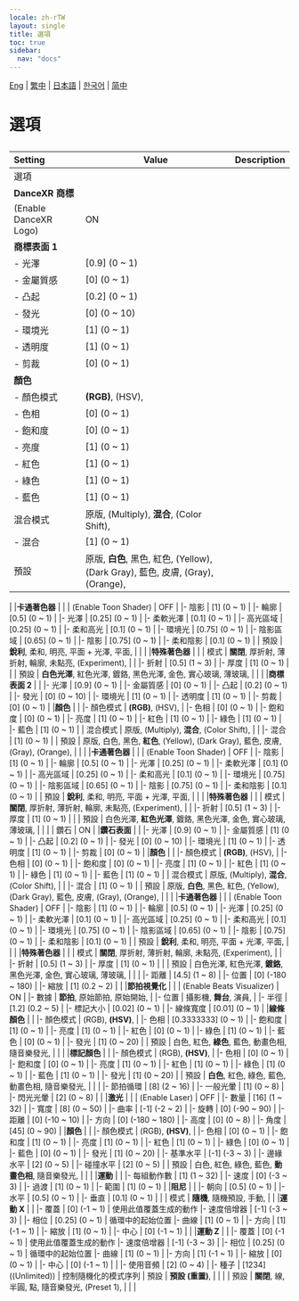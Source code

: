 ```yaml
---
locale: zh-rTW
layout: single
title: 選項
toc: true
sidebar:
  nav: "docs"
---
```

[Eng](/dancexr/menu/2025.4/stage/scene) | [繁中](/tw/dancexr/menu/2025.4/stage/scene) | [日本語](/jp/dancexr/menu/2025.4/stage/scene) | [한국어](/kr/dancexr/menu/2025.4/stage/scene) | [简中](/zh/dancexr/menu/2025.4/stage/scene)

# 選項

## 

| Setting | Value | Description |
| :--- | --- | :--- |
| 選項 || 
|**DanceXR 商標** | | 
| (Enable DanceXR Logo) | ON | 
|**商標表面 1** | | 
|- 光澤 | [0.9] (0 ~ 1) | 
|- 金屬質感 | [0] (0 ~ 1) | 
|- 凸起 | [0.2] (0 ~ 1) | 
|- 發光 | [0] (0 ~ 10) | 
|- 環境光 | [1] (0 ~ 1) | 
|- 透明度 | [1] (0 ~ 1) | 
|- 剪裁 | [0] (0 ~ 1) | 
|**顏色** | | 
|- 顏色模式 | **(RGB)**, (HSV),  | 
|- 色相 | [0] (0 ~ 1) | 
|- 飽和度 | [0] (0 ~ 1) | 
|- 亮度 | [1] (0 ~ 1) | 
|- 紅色 | [1] (0 ~ 1) | 
|- 綠色 | [1] (0 ~ 1) | 
|- 藍色 | [1] (0 ~ 1) | 
| 混合模式 | 原版, (Multiply), **混合**, (Color Shift),  |  |
|- 混合 | [1] (0 ~ 1) | 
| 預設 | 原版, **白色**, 黑色, 紅色, (Yellow), (Dark Gray), 藍色, 皮膚, (Gray), (Orange),  |  |
|
|**卡通著色器** | | 
| (Enable Toon Shader) | OFF | 
|- 陰影 | [1] (0 ~ 1) | 
|- 輪廓 | [0.5] (0 ~ 1) | 
|- 光澤 | [0.25] (0 ~ 1) | 
|- 柔軟光澤 | [0.1] (0 ~ 1) | 
|- 高光區域 | [0.25] (0 ~ 1) | 
|- 柔和高光 | [0.1] (0 ~ 1) | 
|- 環境光 | [0.75] (0 ~ 1) | 
|- 陰影區域 | [0.65] (0 ~ 1) | 
|- 陰影 | [0.75] (0 ~ 1) | 
|- 柔和陰影 | [0.1] (0 ~ 1) | 
| 預設 | **銳利**, 柔和, 明亮, 平面 + 光澤, 平面,  |  |
|
|**特殊著色器** | | 
| 模式 | **關閉**, 厚折射, 薄折射, 輪廓, 未點亮, (Experiment),  |  |
|- 折射 | [0.5] (1 ~ 3) | 
|- 厚度 | [1] (0 ~ 1) | 
|
| 預設 | **白色光澤**, 紅色光澤, 鍍鉻, 黑色光澤, 金色, 實心玻璃, 薄玻璃,  |  |
|
|**商標表面 2** | | 
|- 光澤 | [0.9] (0 ~ 1) | 
|- 金屬質感 | [0] (0 ~ 1) | 
|- 凸起 | [0.2] (0 ~ 1) | 
|- 發光 | [0] (0 ~ 10) | 
|- 環境光 | [1] (0 ~ 1) | 
|- 透明度 | [1] (0 ~ 1) | 
|- 剪裁 | [0] (0 ~ 1) | 
|**顏色** | | 
|- 顏色模式 | **(RGB)**, (HSV),  | 
|- 色相 | [0] (0 ~ 1) | 
|- 飽和度 | [0] (0 ~ 1) | 
|- 亮度 | [1] (0 ~ 1) | 
|- 紅色 | [1] (0 ~ 1) | 
|- 綠色 | [1] (0 ~ 1) | 
|- 藍色 | [1] (0 ~ 1) | 
| 混合模式 | 原版, (Multiply), **混合**, (Color Shift),  |  |
|- 混合 | [1] (0 ~ 1) | 
| 預設 | 原版, 白色, 黑色, **紅色**, (Yellow), (Dark Gray), 藍色, 皮膚, (Gray), (Orange),  |  |
|
|**卡通著色器** | | 
| (Enable Toon Shader) | OFF | 
|- 陰影 | [1] (0 ~ 1) | 
|- 輪廓 | [0.5] (0 ~ 1) | 
|- 光澤 | [0.25] (0 ~ 1) | 
|- 柔軟光澤 | [0.1] (0 ~ 1) | 
|- 高光區域 | [0.25] (0 ~ 1) | 
|- 柔和高光 | [0.1] (0 ~ 1) | 
|- 環境光 | [0.75] (0 ~ 1) | 
|- 陰影區域 | [0.65] (0 ~ 1) | 
|- 陰影 | [0.75] (0 ~ 1) | 
|- 柔和陰影 | [0.1] (0 ~ 1) | 
| 預設 | **銳利**, 柔和, 明亮, 平面 + 光澤, 平面,  |  |
|
|**特殊著色器** | | 
| 模式 | **關閉**, 厚折射, 薄折射, 輪廓, 未點亮, (Experiment),  |  |
|- 折射 | [0.5] (1 ~ 3) | 
|- 厚度 | [1] (0 ~ 1) | 
|
| 預設 | 白色光澤, **紅色光澤**, 鍍鉻, 黑色光澤, 金色, 實心玻璃, 薄玻璃,  |  |
|
| 鑽石 | ON | 
|**鑽石表面** | | 
|- 光澤 | [0.9] (0 ~ 1) | 
|- 金屬質感 | [1] (0 ~ 1) | 
|- 凸起 | [0.2] (0 ~ 1) | 
|- 發光 | [0] (0 ~ 10) | 
|- 環境光 | [1] (0 ~ 1) | 
|- 透明度 | [1] (0 ~ 1) | 
|- 剪裁 | [0] (0 ~ 1) | 
|**顏色** | | 
|- 顏色模式 | **(RGB)**, (HSV),  | 
|- 色相 | [0] (0 ~ 1) | 
|- 飽和度 | [0] (0 ~ 1) | 
|- 亮度 | [1] (0 ~ 1) | 
|- 紅色 | [1] (0 ~ 1) | 
|- 綠色 | [1] (0 ~ 1) | 
|- 藍色 | [1] (0 ~ 1) | 
| 混合模式 | 原版, (Multiply), **混合**, (Color Shift),  |  |
|- 混合 | [1] (0 ~ 1) | 
| 預設 | 原版, **白色**, 黑色, 紅色, (Yellow), (Dark Gray), 藍色, 皮膚, (Gray), (Orange),  |  |
|
|**卡通著色器** | | 
| (Enable Toon Shader) | OFF | 
|- 陰影 | [1] (0 ~ 1) | 
|- 輪廓 | [0.5] (0 ~ 1) | 
|- 光澤 | [0.25] (0 ~ 1) | 
|- 柔軟光澤 | [0.1] (0 ~ 1) | 
|- 高光區域 | [0.25] (0 ~ 1) | 
|- 柔和高光 | [0.1] (0 ~ 1) | 
|- 環境光 | [0.75] (0 ~ 1) | 
|- 陰影區域 | [0.65] (0 ~ 1) | 
|- 陰影 | [0.75] (0 ~ 1) | 
|- 柔和陰影 | [0.1] (0 ~ 1) | 
| 預設 | **銳利**, 柔和, 明亮, 平面 + 光澤, 平面,  |  |
|
|**特殊著色器** | | 
| 模式 | **關閉**, 厚折射, 薄折射, 輪廓, 未點亮, (Experiment),  |  |
|- 折射 | [0.5] (1 ~ 3) | 
|- 厚度 | [1] (0 ~ 1) | 
|
| 預設 | 白色光澤, 紅色光澤, **鍍鉻**, 黑色光澤, 金色, 實心玻璃, 薄玻璃,  |  |
|
|- 距離 | [4.5] (1 ~ 8) | 
|- 位置 | [0] (-180 ~ 180) | 
|- 縮放 | [1] (0.2 ~ 2) | 
|
|**節拍視覺化** | | 
| (Enable Beats Visualizer) | ON | 
|- 數據 | **節拍**, 原始節拍, 原始開始,  | 
|- 位置 | 攝影機, **舞台**, 演員,  | 
|- 半徑 | [1.2] (0.2 ~ 5) | 
|- 標記大小 | [0.02] (0 ~ 1) | 
|- 線條寬度 | [0.01] (0 ~ 1) | 
|**線條顏色** | | 
|- 顏色模式 | (RGB), **(HSV)**,  | 
|- 色相 | [0.3333333] (0 ~ 1) | 
|- 飽和度 | [1] (0 ~ 1) | 
|- 亮度 | [1] (0 ~ 1) | 
|- 紅色 | [0] (0 ~ 1) | 
|- 綠色 | [1] (0 ~ 1) | 
|- 藍色 | [0] (0 ~ 1) | 
|- 發光 | [1] (0 ~ 20) | 
| 預設 | 白色, 紅色, **綠色**, 藍色, 動畫色相, 隨音樂發光,  |  |
|
|**標記顏色** | | 
|- 顏色模式 | (RGB), **(HSV)**,  | 
|- 色相 | [0] (0 ~ 1) | 
|- 飽和度 | [0] (0 ~ 1) | 
|- 亮度 | [1] (0 ~ 1) | 
|- 紅色 | [1] (0 ~ 1) | 
|- 綠色 | [1] (0 ~ 1) | 
|- 藍色 | [1] (0 ~ 1) | 
|- 發光 | [1] (0 ~ 20) | 
| 預設 | **白色**, 紅色, 綠色, 藍色, 動畫色相, 隨音樂發光,  |  |
|
|- 節拍循環 | [8] (2 ~ 16) | 
|- 一般光暈 | [1] (0 ~ 8) | 
|- 閃光光暈 | [2] (0 ~ 8) | 
|
|**激光** | | 
| (Enable Laser) | OFF | 
|- 數量 | [16] (1 ~ 32) | 
|- 寬度 | [8] (0 ~ 50) | 
|- 曲率 | [-1] (-2 ~ 2) | 
|- 旋轉 | [0] (-90 ~ 90) | 
|- 距離 | [0] (-10 ~ 10) | 
|- 方向 | [0] (-180 ~ 180) | 
|- 高度 | [0] (0 ~ 8) | 
|- 角度 | [45] (0 ~ 90) | 
|**顏色** | | 
|- 顏色模式 | (RGB), **(HSV)**,  | 
|- 色相 | [0] (0 ~ 1) | 
|- 飽和度 | [1] (0 ~ 1) | 
|- 亮度 | [1] (0 ~ 1) | 
|- 紅色 | [1] (0 ~ 1) | 
|- 綠色 | [0] (0 ~ 1) | 
|- 藍色 | [0] (0 ~ 1) | 
|- 發光 | [1] (0 ~ 20) | 
|- 基準水平 | [-1] (-3 ~ 3) | 
|- 邊緣水平 | [2] (0 ~ 5) | 
|- 碰撞水平 | [2] (0 ~ 5) | 
| 預設 | 白色, 紅色, 綠色, 藍色, **動畫色相**, 隨音樂發光,  |  |
|
|**運動** | | 
|- 每組動作數 | [1] (1 ~ 32) | 
|- 速度 | [0] (-3 ~ 3) | 
|- 過渡 | [1] (0 ~ 1) | 
|- 範圍 | [1] (0 ~ 1) | 
|**阻尼** | | 
|- 朝向 | [0.5] (0 ~ 1) | 
|- 水平 | [0.5] (0 ~ 1) | 
|- 垂直 | [0.1] (0 ~ 1) | 
|
| 模式 | **隨機**, 隨機預設, 手動,  |  |
|**運動 X** | | 
|- 覆蓋 | [0] (-1 ~ 1) | 使用此值覆蓋生成的動作
|- 速度倍增器 | [-1] (-3 ~ 3) | 
|- 相位 | [0.25] (0 ~ 1) | 循環中的起始位置
|- 曲線 | [1] (0 ~ 1) | 
|- 方向 | [1] (-1 ~ 1) | 
|- 縮放 | [1] (0 ~ 1) | 
|- 中心 | [0] (-1 ~ 1) | 
|
|**運動 Z** | | 
|- 覆蓋 | [0] (-1 ~ 1) | 使用此值覆蓋生成的動作
|- 速度倍增器 | [-1] (-3 ~ 3) | 
|- 相位 | [0.25] (0 ~ 1) | 循環中的起始位置
|- 曲線 | [1] (0 ~ 1) | 
|- 方向 | [1] (-1 ~ 1) | 
|- 縮放 | [0] (0 ~ 1) | 
|- 中心 | [0] (-1 ~ 1) | 
|
|- 使用音頻 | [2] (0 ~ 4) | 
|- 種子 | [1234] ((Unlimited)) | 控制隨機化的模式序列
| 預設 | **預設 (重置)**,  |  |
|
| 預設 | **關閉**, 線, 半圓, 點, 隨音樂發光, (Preset 1),  |  |
|

